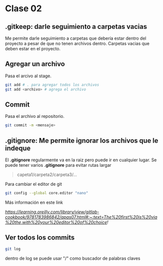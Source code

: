# Clase 02

## .gitkeep: darle seguimiento a carpetas vacias
Me permite darle seguimiento a carpetas que debería estar dentro del proyecto a pesar de que no tenen archivos dentro.
Carpetas vacias que deben estar en el proyecto.

## Agregar un archivo
Pasa el arcivo al stage.

```sh
git add # . para agregar todos los archivos
git add <archivo> # agrega el archivo
```
## Commit
Pasa el archivo al repositorio.

```sh
git commit -m <mensaje>
```

## .gitignore: Me permite ignorar los archivos que le indeque
El **.gitignore** regularmente va en la raiz pero puede ir en cualquier lugar.
Se puede tener varios **.gitignore** para evitar rutas largar

> capeta1/carpeta2/carpeta3/...

Para cambiar el editor de git

```sh
git config --global core.editor "nano"
```

Más información en este link

*https://learning.oreilly.com/library/view/gitlab-cookbook/9781783986842/apas07.html#:~:text=The%20first%20is%20via%20the,with%20your%20editor%20of%20choice!*

## Ver todos los commits

```sh
git log
```
dentro de log se puede usar "/" como buscador de palabras claves
